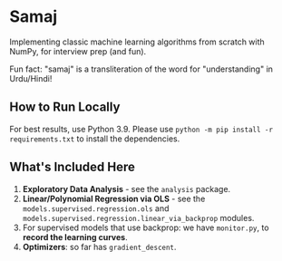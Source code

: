 # Samaj

Implementing classic machine learning algorithms from scratch with NumPy, for interview prep (and fun).

Fun fact: "samaj" is a transliteration of the word for "understanding" in Urdu/Hindi!

## How to Run Locally

For best results, use Python 3.9.
Please use `python -m pip install -r requirements.txt` to install the dependencies.

## What's Included Here

1. **Exploratory Data Analysis** - see the `analysis` package.
1. **Linear/Polynomial Regression via OLS** - see the `models.supervised.regression.ols` and `models.supervised.regression.linear_via_backprop` modules.
1. For supervised models that use backprop: we have `monitor.py`, to **record the learning curves**.
1. **Optimizers**: so far has `gradient_descent`.
